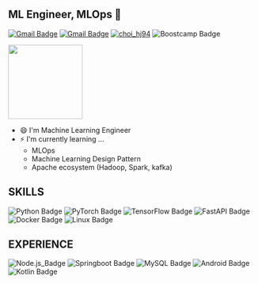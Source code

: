 ## ML Engineer, MLOps 👋
[![Gmail Badge](https://img.shields.io/badge/Gmail-D14836?style=flat&logo=Gmail&logoColor=white)](mailto:choihj94@gmail.com)
[![Gmail Badge](https://img.shields.io/badge/velog-20C997?style=flat&logoColor=white)](https://velog.io/@choihj94)
[![choi_hj94](http://mazassumnida.wtf/api/mini/generate_badge?boj=choi_hj94)](https://solved.ac/choi_hj94)
![Boostcamp Badge](https://img.shields.io/badge/NaverBoostcamp_AI_Tech-03C75A?style=flat&logoColor=white)
<!-- <a href="https://solved.ac/choi_hj94">  <img align='left' src="http://mazassumnida.wtf/api/generate_badge?boj=choi_hj94" height="150"> </a> -->

<!-- ![hyeonjini's GitHub stats](https://github-readme-stats.vercel.app/api?username=hyeonjini&show_icons=true) -->
<img align='center' src="https://github-readme-stats.vercel.app/api?username=hyeonjini&show_icons=true" height="150">

- 😄 I'm Machine Learning Engineer
- ⚡ I'm currently learning ...
    - MLOps
    - Machine Learning Design Pattern
    - Apache ecosystem (Hadoop, Spark, kafka)
    
## SKILLS
![Python Badge](https://img.shields.io/badge/Python-3776AB?style=flat&logo=Python&logoColor=white)
![PyTorch Badge](https://img.shields.io/badge/PyTorch-EE4C2C?style=flat&logo=PyTorch&logoColor=white)
![TensorFlow Badge](https://img.shields.io/badge/TensorFlow-FF6F00?style=flat&logo=TensorFlow&logoColor=white)
![FastAPI Badge](https://img.shields.io/badge/FastAPI-009688?style=flat&logo=FastAPI&logoColor=white)
![Docker Badge](https://img.shields.io/badge/Docker-2496ED?style=flat&logo=Docker&logoColor=white)
![Linux Badge](https://img.shields.io/badge/Linux-FCC624?style=flat&logo=Linux&logoColor=white)



## EXPERIENCE

![Node.js_Badge](https://img.shields.io/badge/Node.js-2496ED?style=flat&logo=Node.js&logoColor=white)
![Springboot Badge](https://img.shields.io/badge/Springboot-6DB33F?style=flat&logo=Springboot&logoColor=white)
![MySQL Badge](https://img.shields.io/badge/MySQL-4479A1?style=flat&logo=MySQL&logoColor=white)
![Android Badge](https://img.shields.io/badge/Android-3DDC84?style=flat&logo=Android&logoColor=white)
![Kotlin Badge](https://img.shields.io/badge/Kotlin-7F52FF?style=flat&logo=Kotlin&logoColor=white)



<!--
**hyeonjini/hyeonjini** is a ✨ _special_ ✨ repository because its `README.md` (this file) appears on your GitHub profile.

Here are some ideas to get you started:

- 🔭 I’m currently working on ...
- 🌱 I’m currently learning ...
- 👯 I’m looking to collaborate on ...
- 🤔 I’m looking for help with ...
- 💬 Ask me about ...
- 📫 How to reach me: ...
- 😄 Pronouns: ...
- ⚡ Fun fact: ...
![Kumoh_Badge](https://img.shields.io/badge/Kumoh_National_University-0C2451?style=flat&logoColor=white)
-->
